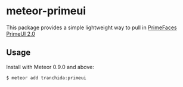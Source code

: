 meteor-primeui
==============

This package provides a simple lightweight way to pull in [PrimeFaces PrimeUI 2.0](http://www.primefaces.org/primeui)

## Usage

Install with Meteor 0.9.0 and above:

```
$ meteor add tranchida:primeui
```

